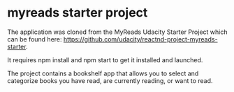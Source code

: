 # myreads starter project

The application was cloned from the MyReads Udacity Starter Project which can be found here: https://github.com/udacity/reactnd-project-myreads-starter.

It requires npm install and npm start to get it installed and launched.

The project contains a bookshelf app that allows you to select and categorize books you have read, are currently reading, or want to read.
